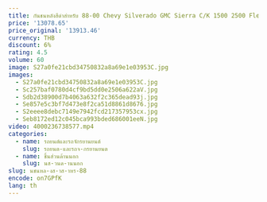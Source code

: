 ```yaml
---
title: กันชนหลังสีดําสําหรับ 88-00 Chevy Silverado GMC Sierra C/K 1500 2500 Fleetside
price: '13078.65'
price_original: '13913.46'
currency: THB
discount: 6%
rating: 4.5
volume: 60
image: S27a0fe21cbd34750832a8a69e1e03953C.jpg
images:
  - S27a0fe21cbd34750832a8a69e1e03953C.jpg
  - Sc257baf0780d4cf9bd5dd0e2506a622aV.jpg
  - Sdb2d38900d7b4063a632f2c365dead93j.jpg
  - Se857e5c3bf7d473e8f2ca51d8861d8676.jpg
  - S2eeee8debc7149e7942fcd217357953cx.jpg
  - Seb8172ed12c045bca993bded686001eeN.jpg
video: 4000236738577.mp4
categories:
  - name: รถยนต์และรถจักรยานยนต์
    slug: รถยนต-และรถจ-กรยานยนต
  - name: ชิ้นส่วนด้านนอก
    slug: นส-วนด-านนอก
slug: นชนหล-งส-าส-าหร-88
encode: on7GPfK
lang: th
---
```

  